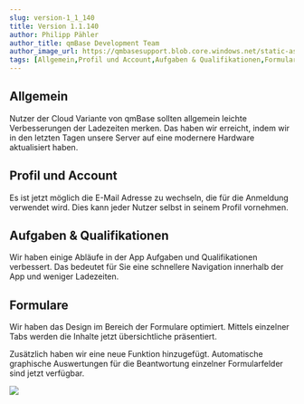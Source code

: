 ```yaml
---
slug: version-1_1_140
title: Version 1.1.140
author: Philipp Pähler
author_title: qmBase Development Team
author_image_url: https://qmbasesupport.blob.core.windows.net/static-assets/img/persons/paehler_round.png
tags: [Allgemein,Profil und Account,Aufgaben & Qualifikationen,Formulare,Changelog]
---
```

## Allgemein

Nutzer der Cloud Variante von qmBase sollten allgemein leichte Verbesserungen der Ladezeiten merken. Das haben wir erreicht, indem wir in den letzten Tagen unsere Server auf eine modernere Hardware aktualisiert haben.

## Profil und Account

Es ist jetzt möglich die E-Mail Adresse zu wechseln, die für die Anmeldung verwendet wird. Dies kann jeder Nutzer selbst in seinem Profil vornehmen.

## Aufgaben & Qualifikationen

Wir haben einige Abläufe in der App Aufgaben und Qualifikationen verbessert. Das bedeutet für Sie eine schnellere Navigation innerhalb der App und weniger Ladezeiten.

## Formulare

Wir haben das Design im Bereich der Formulare optimiert. Mittels einzelner Tabs werden die Inhalte jetzt übersichtliche präsentiert.

Zusätzlich haben wir eine neue Funktion hinzugefügt. Automatische graphische Auswertungen für die Beantwortung einzelner Formularfelder sind jetzt verfügbar. 

![](https://caqadmin.blob.core.windows.net/releasenotes/128/4c352b27-a3e2-477d-b9c4-5fb0515c4c1c-images-mceclip0.png)